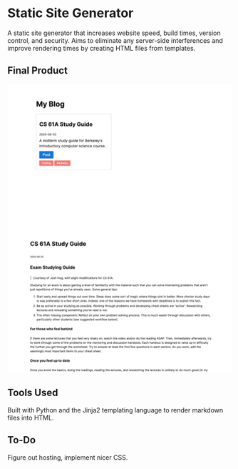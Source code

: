 # Static Site Generator

A static site generator that increases website speed, build times, version control, and security. Aims to eliminate any server-side interferences and improve rendering times by creating HTML files from templates.


## Final Product

![one](https://github.com/aravwatwani/static-site-generator/blob/master/description-img/1.png)
![two](https://github.com/aravwatwani/static-site-generator/blob/master/description-img/2.png)


## Tools Used

Built with Python and the Jinja2 templating language to render markdown files into HTML.

## To-Do

Figure out hosting, implement nicer CSS.

